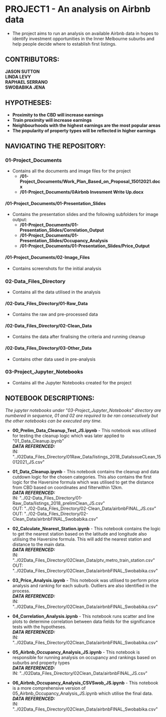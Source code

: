 # PROJECT1 - An analysis on Airbnb data
* The project aims to run an analysis on available Airbnb data in hopes to identify investment opportunities in the Inner Melbourne suburbs and help people decide where to establish first listings.


## CONTRIBUTORS:
**JASON SUTTON**<br>
**LINDA LEVY**<br>
**RAPHAEL SERRANO**<br>
**SWOBABIKA JENA**<br>


## HYPOTHESES:
* **Proximity to the CBD will increase earnings**
* **Train proximity will increase earnings**
* **Neighbourhoods with the highest earnings are the most popular areas**
* **The popularity of property types will be reflected in higher earnings**


## NAVIGATING THE REPOSITORY:

### 01-Project_Documents
* Contains all the documents and image files for the project
    - **/01-Project_Documents/Work_Plan_Based_on_Proposal_15012021.docx**
    - **/01-Project_Documents/0Airbnb Invesment Write Up.docx**
#### /01-Project_Documents/01-Presentation_Slides
+ Contains the presentation slides and the following subfolders for image output:
    - **/01-Project_Documents/01-Presentation_Slides/Correlation_Output**
    - **/01-Project_Documents/01-Presentation_Slides/Occupancy_Analysis**
    - **/01-Project_Documents/01-Presentation_Slides/Price_Output**
#### /01-Project_Documents/02-Image_Files
* Contains screenshots for the initial analysis

### 02-Data_Files_Directory
* Contains all the data utilised in the analysis
#### /02-Data_Files_Directory/01-Raw_Data
* Contains the raw and pre-processed data
#### /02-Data_Files_Directory/02-Clean_Data
* Contains the data after finalising the criteria and running cleanup
#### /02-Data_Files_Directory/03-Other_Data
* Contains other data used in pre-analysis

### 03-Project_Jupyter_Notebooks
* Contains all the Jupyter Notebooks created for the project


## NOTEBOOK DESCRIPTIONS:
*The jupyter notebooks under "03-Project_Jupyter_Notebooks" directory are numbered in sequence, 01 and 02 are required to be ran consecutively but the other notebooks can be executed any time.*

* **00_Prelim_Data_Cleanup_Test_JS.ipynb** - This notebook was utilised for testing the cleanup logic which was later applied to "01_Data_Cleanup.ipynb"<br>
***DATA REFERENCED:***<br>
IN: "../02Data_Files_Directory/01Raw_Data/listings_2018_DataIssueCLean_15012021_JS.csv"

* **01_Data_Cleanup.ipynb** - This notebook contains the cleanup and data cutdown logic for the chosen categories. This also contains the first logic for the Haversine formula which was utilised to get the distance from CBD based on coordinates and filterwithin 12km.<br>
***DATA REFERENCED:***<br>
IN: "../02-Data_Files_Directory/01-Raw_Data/listings_2018_prelimClean_JS.csv"<br>
OUT: "../02-Data_Files_Directory/02-Clean_Data/airbnbFINAL_JS.csv"<br>
OUT: "../02-Data_Files_Directory/02-Clean_Data/airbnbFINAL_Swobabika.csv"<br>


* **02_Calculate_Nearest_Station.ipynb** - This notebook contains the logic to get the nearest station based on the latitude and longitude also utilising the Haversine formula. This will add the nearest station and distance to the main data. <br>
***DATA REFERENCED:***<br>
IN: "../02Data_Files_Directory/02Clean_Data/ptv_metro_train_station.csv"<br>
OUT: "../02Data_Files_Directory/02Clean_Data/airbnbFINAL_Swobabika.csv"

* **03_Price_Analysis.ipynb** - This notebook was utilised to perform price analysis and ranking for each suburb. Outliers are also identified in the process.<br>
***DATA REFERENCED:***<br>
IN: "../02Data_Files_Directory/02Clean_Data/airbnbFINAL_Swobabika.csv"

* **04_Correlation_Analysis.ipynb** - This notebook runs scatter and line plots to determine correlation between data fields for the significance tests with the hypotheses.<br>
***DATA REFERENCED:***<br>
IN: "../02Data_Files_Directory/02Clean_Data/airbnbFINAL_Swobabika.csv"

* **05_Airbnb_Occupancy_Analysis_JS.ipynb** - This notebook is responsible for running analysis on occupancy and rankings based on suburbs and property types<br>
***DATA REFERENCED:***<br>
IN: "../02Data_Files_Directory/02Clean_Data/airbnbFINAL_JS.csv"

* **06_Airbnb_Occupancy_Analysis_CSVSwob_JS.ipynb** - This notebook is a more comprehensive version of 05_Airbnb_Occupancy_Analysis_JS.ipynb which utilise the final data. <br>
***DATA REFERENCED:***<br>
IN: "../02Data_Files_Directory/02Clean_Data/airbnbFINAL_Swobabika.csv"

